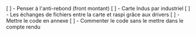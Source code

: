 [ ] - Penser à l'anti-rebond (front montant)
[ ] - Carte Indus par industriel
[ ] - Les échanges de fichiers entre la carte et raspi grâce aux drivers
[ ] - Mettre le code en annexe
[ ] - Commenter le code sans le mettre dans le compte rendu
